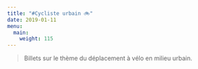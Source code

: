 ```yaml
---
title: "#Cycliste urbain 🚲"
date: 2019-01-11
menu:
  main:
    weight: 115
---
```


> Billets sur le thème du déplacement à vélo en milieu urbain.

